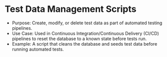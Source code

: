 # Test Data Management Scripts

-   Purpose: Create, modify, or delete test data as part of automated testing pipelines.
-   Use Case: Used in Continuous Integration/Continuous Delivery (CI/CD) pipelines to reset the database to a known state before tests run.
-   Example: A script that cleans the database and seeds test data before running automated tests.

